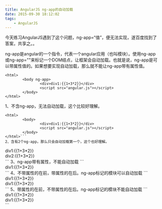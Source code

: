 ```yaml
---
title: AngularJS ng-app的自动加载
date: 2015-09-30 18:12:02
tags:
	- AngularJS
---
```

今天练习AngularJS遇到了这个问题，ng-app=“值”，便无法实现，遂百度找到了答案，共享之。。

ng-app是angular的一个指令，代表一个angular应用（也叫模块）。使用ng-app或ng-app=""来标记一个DOM结点，让框架会自动加载。也就是说，ng-app是可以带属性值的。如果想要实现自动加载，那么就不能让ng-app带有属性值。
```
<html>
        <body ng-app>
                <div>div1:{{1+3*2}}</div>
                <script src="angular.js"></script>
        </body>
</html>
```
1、不含ng-app，无法自动加载，这个比较好理解。
```
<html>
        <body>
                <div>div1:{{1+3*2}}</div>
                <script src="angular.js"></script>
        </body>
</html>```
2、含有2个ng-app，那么只会自动加载第一个，这个也好理解。
```
<html>
        <body>
                <div ng-app>div1:{{1+3*2}}</div>
                <div ng-app>div2:{{1+3*2}}</div>
                <script src="angular.js"></script>
        </body>
</html>```
3、ng-app带有属性，不能自动加载
```
<html>
        <body>
                <div ng-app="app1">div1:{{1+3*2}}</div>
                <script src="angular.js"></script>
        </body>
</html>```
4、不带属性的在前，带属性的在后。ng-app标记的模块可以自动加载
```
<html>
        <body>
                <div ng-app>div1:{{1+3*2}}</div>
                <div ng-app="app1">div1:{{1+3*2}}</div>
                <script src="angular.js"></script>
        </body>
</html>```
5、带属性的在前，不带属性的在后。ng-app标记的模块不能自动加载
```
<html>
        <body>
                <div ng-app="app1">div1:{{1+3*2}}</div>
                <div ng-app>div1:{{1+3*2}}</div>
                <script src="angular.js"></script>
        </body>
</html>```